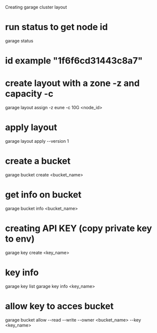 
Creating garage cluster layout
# run status to get node id
garage status
# id example "1f6f6cd31443c8a7"
# create layout with a zone -z and capacity -c 
garage layout assign -z eune -c 10G <node_id>
# apply layout
garage layout apply --version 1

# create a bucket
garage bucket create <bucket_name>
# get info on bucket
garage bucket info <bucket_name>

# creating API KEY (copy private key to env)
garage key create <key_name>

# key info
garage key list
garage key info <key_name>

# allow key to acces bucket
garage bucket allow --read --write --owner <bucket_name> --key <key_name>